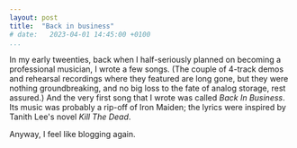 ```yaml
---
layout: post
title:  "Back in business"
# date:   2023-04-01 14:45:00 +0100
...
```


In my early tweenties, back when I half-seriously planned on becoming a professional musician, I wrote a 
few songs. (The couple of 4-track demos and rehearsal recordings where they featured  are long gone, but they were nothing 
groundbreaking, and no big loss to the fate of analog storage, rest assured.) And the very first song that I wrote was 
called _Back In Business_. Its music was probably a rip-off of Iron Maiden; the lyrics were inspired by Tanith Lee's 
novel _Kill The Dead_.

Anyway, I feel like blogging again.
